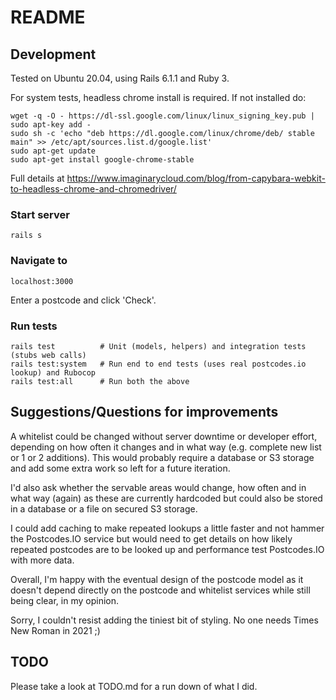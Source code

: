 # README

## Development

Tested on Ubuntu 20.04, using Rails 6.1.1 and Ruby 3.

For system tests, headless chrome install is required. If not installed do:

```
wget -q -O - https://dl-ssl.google.com/linux/linux_signing_key.pub | sudo apt-key add - 
sudo sh -c 'echo "deb https://dl.google.com/linux/chrome/deb/ stable main" >> /etc/apt/sources.list.d/google.list'
sudo apt-get update
sudo apt-get install google-chrome-stable
```

Full details at https://www.imaginarycloud.com/blog/from-capybara-webkit-to-headless-chrome-and-chromedriver/

### Start server

```
rails s
```

### Navigate to

```
localhost:3000
```

Enter a postcode and click 'Check'.


### Run tests

```
rails test          # Unit (models, helpers) and integration tests (stubs web calls)
rails test:system   # Run end to end tests (uses real postcodes.io lookup) and Rubocop
rails test:all      # Run both the above
```

## Suggestions/Questions for improvements

A whitelist could be changed without server downtime or developer effort,
depending on how often it changes and in what way (e.g. complete new list or 1 or 2 additions).
This would probably require a database or S3 storage and add some extra work so left for a future
iteration.

I'd also ask whether the servable areas would change, how often and in what way (again)
as these are currently hardcoded but could also be stored in a database or a file on
secured S3 storage.

I could add caching to make repeated lookups a little faster and not hammer the Postcodes.IO
service but would need to get details on how likely repeated postcodes are to be looked up 
and performance test Postcodes.IO with more data.

Overall, I'm happy with the eventual design of the postcode model as it doesn't depend
directly on the postcode and whitelist services while still being clear, in my opinion.

Sorry, I couldn't resist adding the tiniest bit of styling. No one needs Times New Roman in 2021 ;)

## TODO

Please take a look at TODO.md for a run down of what I did.
